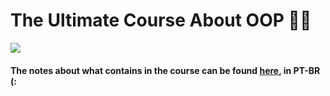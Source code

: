 # The Ultimate Course About OOP 🥳🖖

![](https://media4.giphy.com/media/cge9nG7e7wKWbMm9cY/giphy.gif?cid=790b76112f364991916c4777665e3af7f3e992e12c3e5525&rid=giphy.gif&ct=g)


#### The notes about what contains in the course can be found [here](https://github.com/majuliah/ultimatePOOcSharp/blob/master/NotesAbout.md), in PT-BR (:
